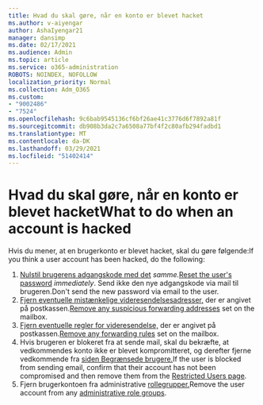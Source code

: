 ```yaml
---
title: Hvad du skal gøre, når en konto er blevet hacket
ms.author: v-aiyengar
author: AshaIyengar21
manager: dansimp
ms.date: 02/17/2021
ms.audience: Admin
ms.topic: article
ms.service: o365-administration
ROBOTS: NOINDEX, NOFOLLOW
localization_priority: Normal
ms.collection: Adm_O365
ms.custom:
- "9002486"
- "7524"
ms.openlocfilehash: 9c6bab9545136cf6bf26ae41c3776d6f7892a81f
ms.sourcegitcommit: db908b3da2c7a6508a77bf4f2c80afb294fadbd1
ms.translationtype: MT
ms.contentlocale: da-DK
ms.lasthandoff: 03/29/2021
ms.locfileid: "51402414"
---
```

# <a name="what-to-do-when-an-account-is-hacked"></a><span data-ttu-id="60be1-102">Hvad du skal gøre, når en konto er blevet hacket</span><span class="sxs-lookup"><span data-stu-id="60be1-102">What to do when an account is hacked</span></span>

<span data-ttu-id="60be1-103">Hvis du mener, at en brugerkonto er blevet hacket, skal du gøre følgende:</span><span class="sxs-lookup"><span data-stu-id="60be1-103">If you think a user account has been hacked, do the following:</span></span>

1. <span data-ttu-id="60be1-104">[Nulstil brugerens adgangskode med det](https://go.microsoft.com/fwlink/?linkid=2103704) *samme.*</span><span class="sxs-lookup"><span data-stu-id="60be1-104">[Reset the user's password](https://go.microsoft.com/fwlink/?linkid=2103704) *immediately*.</span></span> <span data-ttu-id="60be1-105">Send ikke den nye adgangskode via mail til brugeren.</span><span class="sxs-lookup"><span data-stu-id="60be1-105">Don't send the new password via email to the user.</span></span>
1. <span data-ttu-id="60be1-106">[Fjern eventuelle mistænkelige videresendelsesadresser,](https://go.microsoft.com/fwlink/?linkid=2103705) der er angivet på postkassen.</span><span class="sxs-lookup"><span data-stu-id="60be1-106">[Remove any suspicious forwarding addresses](https://go.microsoft.com/fwlink/?linkid=2103705) set on the mailbox.</span></span>
1. <span data-ttu-id="60be1-107">[Fjern eventuelle regler for videresendelse,](https://go.microsoft.com/fwlink/?linkid=2103706) der er angivet på postkassen.</span><span class="sxs-lookup"><span data-stu-id="60be1-107">[Remove any forwarding rules](https://go.microsoft.com/fwlink/?linkid=2103706) set on the mailbox.</span></span>
1. <span data-ttu-id="60be1-108">Hvis brugeren er blokeret fra at sende mail, skal du bekræfte, at vedkommendes konto ikke er blevet kompromitteret, og derefter fjerne vedkommende fra [siden Begrænsede brugere.](https://go.microsoft.com/fwlink/?linkid=2103706)</span><span class="sxs-lookup"><span data-stu-id="60be1-108">If the user is blocked from sending email, confirm that their account has not been compromised and then remove them from the [Restricted Users page](https://go.microsoft.com/fwlink/?linkid=2103706).</span></span>
1. <span data-ttu-id="60be1-109">Fjern brugerkontoen fra administrative [rollegrupper.](https://go.microsoft.com/fwlink/?linkid=2092294)</span><span class="sxs-lookup"><span data-stu-id="60be1-109">Remove the user account from any [administrative role groups](https://go.microsoft.com/fwlink/?linkid=2092294).</span></span>